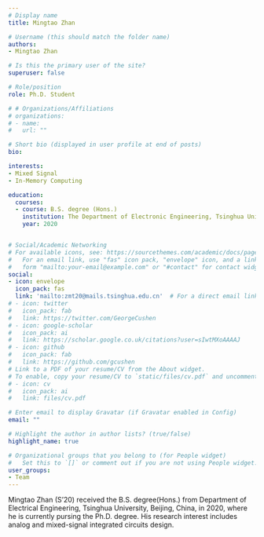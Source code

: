 ```yaml
---
# Display name
title: Mingtao Zhan

# Username (this should match the folder name)
authors:
- Mingtao Zhan

# Is this the primary user of the site?
superuser: false

# Role/position
role: Ph.D. Student

# # Organizations/Affiliations
# organizations:
# - name: 
#   url: ""

# Short bio (displayed in user profile at end of posts)
bio: 

interests:
- Mixed Signal
- In-Memory Computing

education:
  courses:
  - course: B.S. degree (Hons.)
    institution: The Department of Electronic Engineering, Tsinghua University, Beijing, China
    year: 2020


# Social/Academic Networking
# For available icons, see: https://sourcethemes.com/academic/docs/page-builder/#icons
#   For an email link, use "fas" icon pack, "envelope" icon, and a link in the
#   form "mailto:your-email@example.com" or "#contact" for contact widget.
social:
- icon: envelope
  icon_pack: fas
  link: 'mailto:zmt20@mails.tsinghua.edu.cn'  # For a direct email link, use "mailto:test@example.org".
# - icon: twitter
#   icon_pack: fab
#   link: https://twitter.com/GeorgeCushen
# - icon: google-scholar
#   icon_pack: ai
#   link: https://scholar.google.co.uk/citations?user=sIwtMXoAAAAJ
# - icon: github
#   icon_pack: fab
#   link: https://github.com/gcushen
# Link to a PDF of your resume/CV from the About widget.
# To enable, copy your resume/CV to `static/files/cv.pdf` and uncomment the lines below.
# - icon: cv
#   icon_pack: ai
#   link: files/cv.pdf

# Enter email to display Gravatar (if Gravatar enabled in Config)
email: ""

# Highlight the author in author lists? (true/false)
highlight_name: true

# Organizational groups that you belong to (for People widget)
#   Set this to `[]` or comment out if you are not using People widget.
user_groups:
- Team
---
```


Mingtao Zhan (S’20) received the B.S. degree(Hons.) from Department of Electrical Engineering, Tsinghua University, Beijing, China, in 2020, where he is currently pursing the Ph.D. degree.
His research interest includes analog and mixed-signal integrated circuits design.

